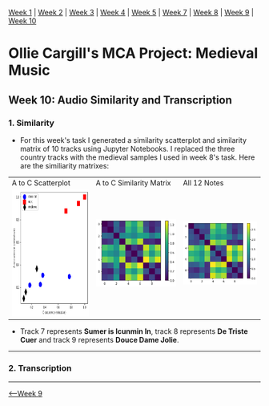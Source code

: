 [Week 1](https://olliecargill.github.io/MCA-2022) | [Week 2](https://olliecargill.github.io/MCA-2022/labtasks/week2/week2.html) | [Week 3](https://olliecargill.github.io/MCA-2022/labtasks/week3/week3.html) | [Week 4](https://olliecargill.github.io/MCA-2022/labtasks/week4/week4.html) | [Week 5](https://olliecargill.github.io/MCA-2022/labtasks/week5/week5.html) | [Week 7](https://olliecargill.github.io/MCA-2022/labtasks/week7/week7.html) | [Week 8](https://olliecargill.github.io/MCA-2022/labtasks/week8/week8.html) | [Week 9](https://olliecargill.github.io/MCA-2022/labtasks/week9/week9.html) | [Week 10](https://olliecargill.github.io/MCA-2022/labtasks/week10/week10.html)

# Ollie Cargill's MCA Project: Medieval Music

## Week 10: Audio Similarity and Transcription

### 1. Similarity

* For this week's task I generated a similarity scatterplot and similarity matrix of 10 tracks using Jupyter Notebooks. I replaced the three country tracks with the medieval samples I used in week 8's task. Here are the similiarity matrixes:

<table class ="screenshots">
  <tr>
    <td class="text-table"> A to C Scatterplot</td>
    <td class="text-table"> A to C Similarity Matrix</td>
    <td class="text-table"> All 12 Notes</td>
  </tr>
  <tr>
    <td class="text-table"> <img widht="253" height="253" src="similarityscatterplot.png"></td>
    <td class="text-table"> <img src="matrix1.png"></td>
    <td class="text-table"> <img src="matrix2.png"></td>
  </tr>
  </table>
      
* Track 7 represents <strong>Sumer is Icunmin In</strong>, track 8 represents <strong>De Triste Cuer</strong> and track 9 represents <strong>Douce Dame Jolie</strong>.


<hr>

### 2. Transcription

<hr>


<div align="left"><a href="https://olliecargill.github.io/MCA-2022/labtasks/week9/week9.html"><--Week 9</a> 
